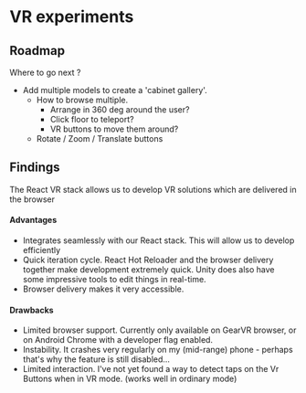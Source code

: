 # VR experiments

## Roadmap
Where to go next ?
* Add multiple models to create a 'cabinet gallery'.
    * How to browse multiple.
        * Arrange in 360 deg around the user?
        * Click floor to teleport?
        * VR buttons to move them around?
    * Rotate / Zoom / Translate buttons


## Findings

The React VR stack allows us to develop VR solutions which are delivered in the browser

#### Advantages
* Integrates seamlessly with our React stack. This will allow us to develop efficiently
* Quick iteration cycle. React Hot Reloader and the browser delivery together make development extremely quick. Unity does also have some impressive tools to edit things in real-time.
* Browser delivery makes it very accessible.

#### Drawbacks
* Limited browser support. Currently only available on GearVR browser, or on Android Chrome with a developer flag enabled.
* Instability. It crashes very regularly on my (mid-range) phone - perhaps that's why the feature is still disabled...
* Limited interaction. I've not yet found a way to detect taps on the Vr Buttons when in VR mode. (works well in ordinary mode)
